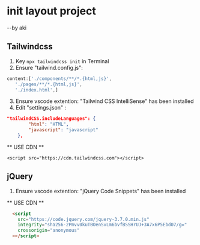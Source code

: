 # init layout project 
--by aki

## Tailwindcss

1. Key `npx tailwindcss init` in Terminal
2. Ensure "tailwind.config.js":

```js
content:['./components/**/*.{html,js}',
   './pages/**/*.{html,js}',
   './index.html',]
```

3. Ensure vscode extention: "Tailwind CSS IntelliSense" has been installed
4. Edit "settings.json" :

```JSON
"tailwindCSS.includeLanguages": {
        "html": "HTML",
        "javascript": "javascript"
    },
```

** USE CDN **

```HTM
<script src="https://cdn.tailwindcss.com"></script>
```

## jQuery

1. Ensure vscode extention: "jQuery Code Snippets" has been installed

** USE CDN **

```HTML
  <script
    src="https://code.jquery.com/jquery-3.7.0.min.js"
    integrity="sha256-2Pmvv0kuTBOenSvLm6bvfBSSHrUJ+3A7x6P5Ebd07/g="
    crossorigin="anonymous"
  ></script>
```
